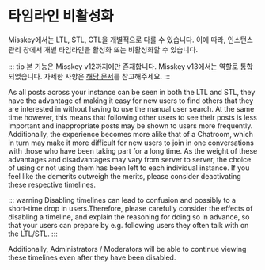 # 타임라인 비활성화
Misskey에서는 LTL, STL, GTL을 개별적으로 다룰 수 있습니다. 이에 따라, 인스턴스 관리 창에서 개별 타임라인을 활성화 또는 비활성화할 수 있습니다.

::: tip
본 기능은 Misskey v12까지에만 존재합니다. Misskey v13에서는 역할로 통합되었습니다.
자세한 사항은 [해당 문서](../features/roles.md)를 참고해주세요.
:::

As all posts across your instance can be seen in both the LTL and STL, they have the advantage of making it easy for new users to find others that they are interested in without having to use the manual user search. At the same time however, this means that following other users to see their posts is less important and inappropriate posts may be shown to users more frequently. Additionally, the experience becomes more alike that of a Chatroom, which in turn may make it more difficult for new users to join in one conversations with those who have been taking part for a long time. As the weight of these advantages and disadvantages may vary from server to server, the choice of using or not using them has been left to each individual instance. If you feel like the demerits outweigh the merits, please consider deactivating these respective timelines.

::: warning
Disabling timelines can lead to confusion and possibly to a short-time drop in users.Therefore, please carefully consider the effects of disabling a timeline, and explain the reasoning for doing so in advance, so that your users can prepare by e.g. following users they often talk with on the LTL/STL.
:::

Additionally, Administrators / Moderators will be able to continue viewing these timelines even after they have been disabled.

